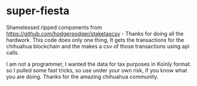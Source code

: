 # super-fiesta
Shamelessed ripped components from https://github.com/hodgerpodger/staketaxcsv -  Thanks for doing all the hardwork.
This code does only one thing, It gets the transactions  for the chihuahua blockchain and the makes a csv of those transactions using api calls.

I am not a programmer, I wanted the data for tax purposes in Koinly format. so I pulled some fast tricks, so use under your own risk, if you know what you are doing. 
Thanks for the amazing chihuahua community.
